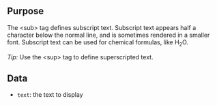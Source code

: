 ## Purpose

The &lt;sub&gt; tag defines subscript text. Subscript text appears half a character below 
the normal line, and is sometimes rendered in a smaller font. Subscript text can be 
used for chemical formulas, like H<sub>2</sub>O.

*Tip:* Use the &lt;sup&gt; tag to define superscripted text. 

## Data

* `text`: the text to display
